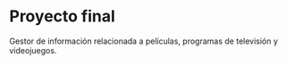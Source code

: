 ﻿# Proyecto final
Gestor de información relacionada a películas, programas de televisión y videojuegos.

